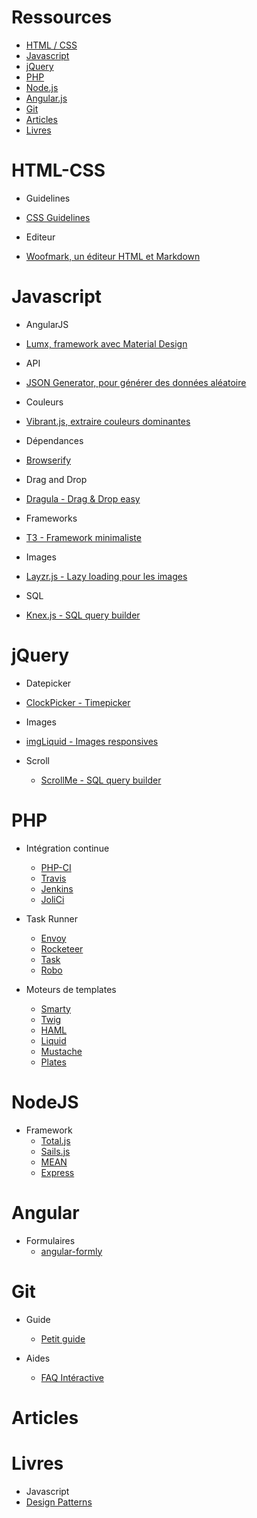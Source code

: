 # Ressources

* [HTML / CSS](#html-css)
* [Javascript](#javascript)
* [jQuery](#jquery)
* [PHP](#php)
* [Node.js](#nodejs)
* [Angular.js](#angularjs)
* [Git](#git)
* [Articles](#articles)
* [Livres](#livres)


HTML-CSS
==========

* Guidelines
 * [CSS Guidelines](http://cssguidelin.es/)

* Editeur
 * [Woofmark, un éditeur HTML et Markdown](http://bevacqua.github.io/woofmark/)

Javascript
==========

* AngularJS
 * [Lumx, framework avec Material Design](http://ui.lumapps.com/)

* API
 * [JSON Generator, pour générer des données aléatoire](http://www.json-generator.com/)

* Couleurs
 * [Vibrant.js, extraire couleurs dominantes](https://jariz.github.io/vibrant.js)

* Dépendances
 * [Browserify](http://browserify.org/)

* Drag and Drop
 * [Dragula - Drag & Drop easy](http://bevacqua.github.io/dragula/)

* Frameworks
 * [T3 - Framework minimaliste](http://t3js.org/)

* Images
 * [Layzr.js - Lazy loading pour les images](http://callmecavs.github.io/layzr.js/)

* SQL
 * [Knex.js - SQL query builder](http://knexjs.org/)

jQuery
======

* Datepicker
 * [ClockPicker - Timepicker](http://weareoutman.github.io/clockpicker/)

* Images
 * [imgLiquid - Images responsives](https://dl.dropboxusercontent.com/u/6983010/wserv/imgLiquid/examples/imgLiquid.html)

* Scroll
  * [ScrollMe - SQL query builder](http://scrollme.nckprsn.com/)

PHP
===

* Intégration continue
  * [PHP-CI](https://www.phptesting.org/)
  * [Travis](https://travis-ci.org/)
  * [Jenkins](https://jenkins-ci.org/)
  * [JoliCi](https://github.com/jolicode/JoliCi)

* Task Runner
  * [Envoy](https://www.phptesting.org/)
  * [Rocketeer](http://rocketeer.autopergamene.eu/)
  * [Task](http://taskphp.github.io/)
  * [Robo](http://robo.li/)

* Moteurs de templates
  * [Smarty](http://www.smarty.net/)
  * [Twig](http://twig.sensiolabs.org/)
  * [HAML](https://github.com/arnaud-lb/MtHaml)
  * [Liquid](https://github.com/harrydeluxe/php-liquid)
  * [Mustache](http://mustache.github.io/)
  * [Plates](http://platesphp.com/)
  
NodeJS
=======

* Framework
  * [Total.js](https://www.totaljs.com/)
  * [Sails.js](http://sailsjs.org/)
  * [MEAN](http://mean.io/)
  * [Express](http://expressjs.com/)

Angular
=======

* Formulaires
  * [angular-formly](http://angular-formly.com/#/)

Git
===

* Guide
  * [Petit guide](http://rogerdudler.github.io/git-guide/index.fr.html)

* Aides
  * [FAQ Intéractive](http://ricardofilipe.com/projects/firstaidgit/)

Articles
========

Livres
======

* Javascript
 * [Design Patterns](http://addyosmani.com/resources/essentialjsdesignpatterns/book/)
